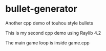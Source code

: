 # bullet-generator
Another cpp demo of touhou style bullets
  
This is my second cpp demo using Raylib 4.2
  
The main game loop is inside game.cpp
